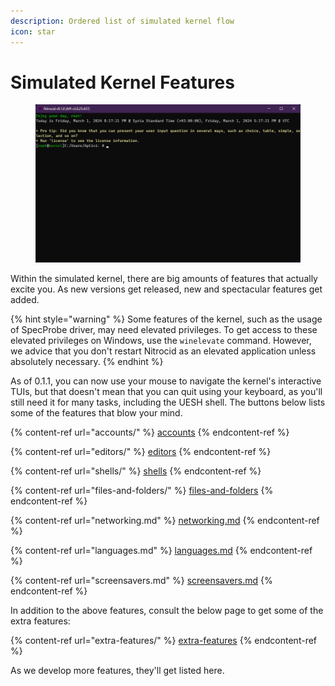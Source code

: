 ```yaml
---
description: Ordered list of simulated kernel flow
icon: star
---
```


# Simulated Kernel Features

<figure><img src="../../.gitbook/assets/002-shell.png" alt=""><figcaption></figcaption></figure>

Within the simulated kernel, there are big amounts of features that actually excite you. As new versions get released, new and spectacular features get added.

{% hint style="warning" %}
Some features of the kernel, such as the usage of SpecProbe driver, may need elevated privileges. To get access to these elevated privileges on Windows, use the `winelevate` command. However, we advice that you don't restart Nitrocid as an elevated application unless absolutely necessary.
{% endhint %}

As of 0.1.1, you can now use your mouse to navigate the kernel's interactive TUIs, but that doesn't mean that you can quit using your keyboard, as you'll still need it for many tasks, including the UESH shell. The buttons below lists some of the features that blow your mind.

{% content-ref url="accounts/" %}
[accounts](accounts/)
{% endcontent-ref %}

{% content-ref url="editors/" %}
[editors](editors/)
{% endcontent-ref %}

{% content-ref url="shells/" %}
[shells](shells/)
{% endcontent-ref %}

{% content-ref url="files-and-folders/" %}
[files-and-folders](files-and-folders/)
{% endcontent-ref %}

{% content-ref url="networking.md" %}
[networking.md](networking.md)
{% endcontent-ref %}

{% content-ref url="languages.md" %}
[languages.md](languages.md)
{% endcontent-ref %}

{% content-ref url="screensavers.md" %}
[screensavers.md](screensavers.md)
{% endcontent-ref %}

In addition to the above features, consult the below page to get some of the extra features:

{% content-ref url="extra-features/" %}
[extra-features](extra-features/)
{% endcontent-ref %}

As we develop more features, they'll get listed here.
